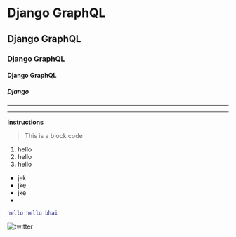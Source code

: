 # Django GraphQL
## Django GraphQL
### Django GraphQL
#### Django GraphQL
##### Django
---

---


**Instructions**

> This is a block code

1. hello
2. hello
3. hello
	

- jek
- jke
- jke
- 
```lua
hello hello bhai
```
![twitter](https://media.istockphoto.com/id/1277971635/photo/portrait-of-a-smiling-man-of-indian-ethnicity.webp?s=1024x1024&w=is&k=20&c=Ve_FZ5p_gO5Kd3gkW6nVicgiwAi5I0lXcW_L4MGKLEY=)

